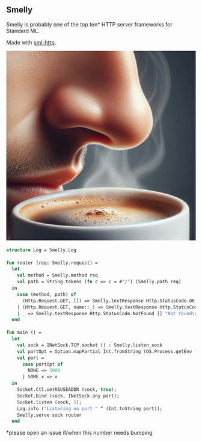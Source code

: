 ## Smelly

Smelly is probably one of the top ten* HTTP server frameworks for Standard ML.

Made with [sml-http](https://github.com/diku-dk/sml-http/tree/main).

![nose](nose.jpeg)

```sml
structure Log = Smelly.Log

fun router (req: Smelly.request) =
  let
    val method = Smelly.method req
    val path = String.tokens (fn c => c = #"/") (Smelly.path req)
  in
    case (method, path) of
      (Http.Request.GET, []) => Smelly.textResponse Http.StatusCode.OK [] "Hello, World!\n"
    | (Http.Request.GET, name::_) => Smelly.textResponse Http.StatusCode.OK [] ("Hello, " ^ name ^ "!\n")
    | _ => Smelly.textResponse Http.StatusCode.NotFound [] "Not found\n"
  end

fun main () =
  let
    val sock = INetSock.TCP.socket () : Smelly.listen_sock
    val portOpt = Option.mapPartial Int.fromString (OS.Process.getEnv "PORT")
    val port =
      case portOpt of
        NONE => 3000
      | SOME x => x
  in
    Socket.Ctl.setREUSEADDR (sock, true);
    Socket.bind (sock, INetSock.any port);
    Socket.listen (sock, 5);
    Log.info ("Listening on port " ^ (Int.toString port));
    Smelly.serve sock router
  end


```

\*please open an issue if/when this number needs bumping
